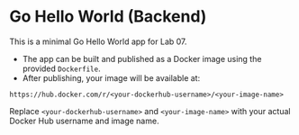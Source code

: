 # Go Hello World (Backend)

This is a minimal Go Hello World app for Lab 07.

- The app can be built and published as a Docker image using the provided `Dockerfile`.
- After publishing, your image will be available at:

```
https://hub.docker.com/r/<your-dockerhub-username>/<your-image-name>
```

Replace `<your-dockerhub-username>` and `<your-image-name>` with your actual Docker Hub username and image name. 